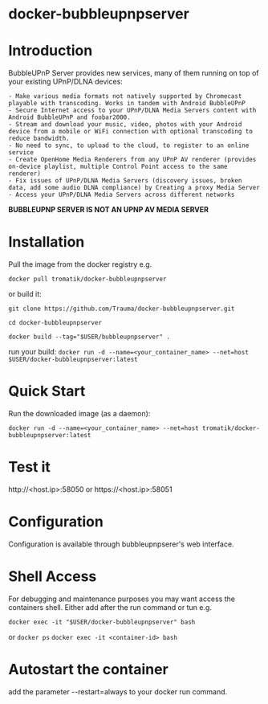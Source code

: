 # docker-bubbleupnpserver

# Introduction

BubbleUPnP Server provides new services, many of them running on top of your existing UPnP/DLNA devices:

	- Make various media formats not natively supported by Chromecast playable with transcoding. Works in tandem with Android BubbleUPnP
	- Secure Internet access to your UPnP/DLNA Media Servers content with Android BubbleUPnP and foobar2000.
	- Stream and download your music, video, photos with your Android device from a mobile or WiFi connection with optional transcoding to reduce bandwidth.
	- No need to sync, to upload to the cloud, to register to an online service
	- Create OpenHome Media Renderers from any UPnP AV renderer (provides on-device playlist, multiple Control Point access to the same renderer)
	- Fix issues of UPnP/DLNA Media Servers (discovery issues, broken data, add some audio DLNA compliance) by Creating a proxy Media Server
	- Access your UPnP/DLNA Media Servers across different networks

**BUBBLEUPNP SERVER IS NOT AN UPNP AV MEDIA SERVER**

# Installation

Pull the image from the docker registry e.g.

```docker pull tromatik/docker-bubbleupnpserver```

or build it:  

```git clone https://github.com/Trauma/docker-bubbleupnpserver.git```

```cd docker-bubbleupnpserver```

```docker build --tag="$USER/bubbleupnpserver" .```

run your build:
```docker run -d --name=<your_container_name> --net=host $USER/docker-bubbleupnpserver:latest```

# Quick Start

Run the downloaded image (as a daemon):

```docker run -d --name=<your_container_name> --net=host tromatik/docker-bubbleupnpserver:latest```

# Test it

http://<host.ip>:58050 or https://<host.ip>:58051

# Configuration

Configuration is available through bubbleupnpserer's web interface.

# Shell Access


For debugging and maintenance purposes you may want access the containers shell. Either add after the run command or tun e.g.

```docker exec -it "$USER/docker-bubbleupnpserver" bash  ```

or
```docker ps```
```docker exec -it <container-id> bash   ```

# Autostart the container

add the parameter --restart=always to your docker run command.
